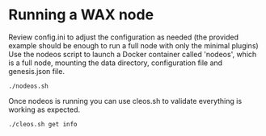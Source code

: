 Running a WAX node
===================

Review config.ini to adjust the configuration as needed (the provided example should be enough to run a full node with only the minimal plugins)
Use the nodeos script to launch a Docker container called 'nodeos', which is a full node, mounting the data directory, configuration file and genesis.json file.
```
./nodeos.sh
```

Once nodeos is running you can use cleos.sh to validate everything is working as expected.
```
./cleos.sh get info
```
